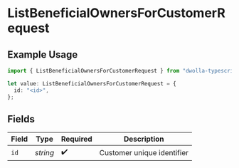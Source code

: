 # ListBeneficialOwnersForCustomerRequest

## Example Usage

```typescript
import { ListBeneficialOwnersForCustomerRequest } from "dwolla-typescript/models/operations";

let value: ListBeneficialOwnersForCustomerRequest = {
  id: "<id>",
};
```

## Fields

| Field                      | Type                       | Required                   | Description                |
| -------------------------- | -------------------------- | -------------------------- | -------------------------- |
| `id`                       | *string*                   | :heavy_check_mark:         | Customer unique identifier |